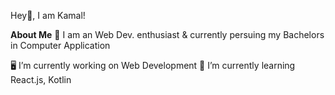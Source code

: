 Hey👋, I am Kamal!

**About Me** 🚀
I am an Web Dev. enthusiast & currently persuing my Bachelors in Computer Application
 
🖥️ I’m currently working on Web Development
🤖 I’m currently learning React.js, Kotlin
